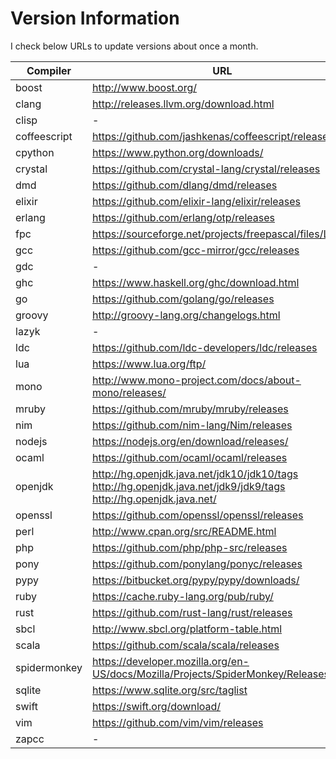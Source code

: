 # Version Information

I check below URLs to update versions about once a month.

| Compiler | URL |
| - | - |
| boost | http://www.boost.org/ |
| clang | http://releases.llvm.org/download.html |
| clisp | - |
| coffeescript | https://github.com/jashkenas/coffeescript/releases |
| cpython | https://www.python.org/downloads/ |
| crystal | https://github.com/crystal-lang/crystal/releases |
| dmd | https://github.com/dlang/dmd/releases |
| elixir | https://github.com/elixir-lang/elixir/releases |
| erlang | https://github.com/erlang/otp/releases |
| fpc | https://sourceforge.net/projects/freepascal/files/Linux/ |
| gcc | https://github.com/gcc-mirror/gcc/releases |
| gdc | - |
| ghc | https://www.haskell.org/ghc/download.html |
| go | https://github.com/golang/go/releases |
| groovy | http://groovy-lang.org/changelogs.html |
| lazyk | - |
| ldc | https://github.com/ldc-developers/ldc/releases |
| lua | https://www.lua.org/ftp/ |
| mono | http://www.mono-project.com/docs/about-mono/releases/ |
| mruby | https://github.com/mruby/mruby/releases |
| nim | https://github.com/nim-lang/Nim/releases |
| nodejs | https://nodejs.org/en/download/releases/ |
| ocaml | https://github.com/ocaml/ocaml/releases |
| openjdk | http://hg.openjdk.java.net/jdk10/jdk10/tags<br>http://hg.openjdk.java.net/jdk9/jdk9/tags<br>http://hg.openjdk.java.net/ |
| openssl | https://github.com/openssl/openssl/releases |
| perl | http://www.cpan.org/src/README.html |
| php | https://github.com/php/php-src/releases |
| pony | https://github.com/ponylang/ponyc/releases |
| pypy | https://bitbucket.org/pypy/pypy/downloads/ |
| ruby | https://cache.ruby-lang.org/pub/ruby/ |
| rust | https://github.com/rust-lang/rust/releases |
| sbcl | http://www.sbcl.org/platform-table.html |
| scala | https://github.com/scala/scala/releases |
| spidermonkey | https://developer.mozilla.org/en-US/docs/Mozilla/Projects/SpiderMonkey/Releases |
| sqlite | https://www.sqlite.org/src/taglist |
| swift | https://swift.org/download/ |
| vim | https://github.com/vim/vim/releases |
| zapcc | - |
